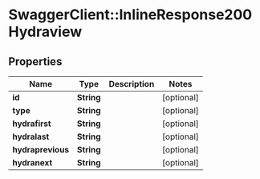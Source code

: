 # SwaggerClient::InlineResponse200Hydraview

## Properties
Name | Type | Description | Notes
------------ | ------------- | ------------- | -------------
**id** | **String** |  | [optional] 
**type** | **String** |  | [optional] 
**hydrafirst** | **String** |  | [optional] 
**hydralast** | **String** |  | [optional] 
**hydraprevious** | **String** |  | [optional] 
**hydranext** | **String** |  | [optional] 


